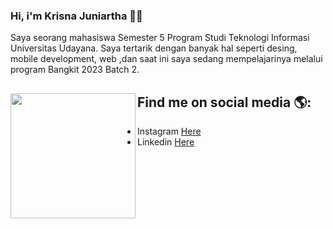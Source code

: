 ### Hi, i'm Krisna Juniartha 👋😄

Saya seorang mahasiswa Semester 5 Program Studi Teknologi Informasi Universitas Udayana. Saya tertarik dengan banyak hal seperti desing, mobile development, web ,dan saat ini saya sedang mempelajarinya melalui program Bangkit 2023 Batch 2.

## Find me on social media 🌎: <img align='left' src='https://user-images.githubusercontent.com/5713670/87202985-820dcb80-c2b6-11ea-9f56-7ec461c497c3.gif' width='200'>
- Instagram <a href="https://www.instagram.com/krisnajuniartha/">Here</a>
- Linkedin <a href="https://www.linkedin.com/in/krisnajuniartha/">Here</a>


<!--
**krisnajuniartha/krisnajuniartha** is a ✨ _special_ ✨ repository because its `README.md` (this file) appears on your GitHub profile.

Here are some ideas to get you started:

- 🔭 I’m currently working on ...
- 🌱 I’m currently learning ...
- 👯 I’m looking to collaborate on ...
- 🤔 I’m looking for help with ...
- 💬 Ask me about ...
- 📫 How to reach me: ...
- 😄 Pronouns: ...
- ⚡ Fun fact: ...
-->

